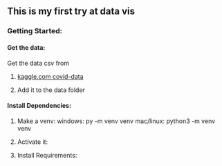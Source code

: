 ## This is my first try at data vis

### Getting Started:

#### Get the data:
Get the data csv from 
1. [kaggle.com covid-data](https://www.kaggle.com/sudalairajkumar/novel-corona-virus-2019-dataset?select=covid_19_data.csv)

2. Add it to the data folder


#### Install Dependencies:
1. Make a venv:
    windows: py -m venv venv
    mac/linux: python3 -m venv venv

2. Activate it:
3. Install Requirements: